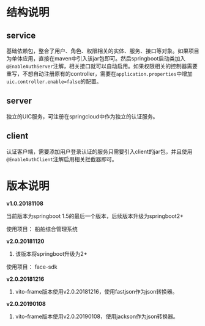 # 结构说明

## service
基础依赖包，整合了用户、角色、权限相关的实体、服务、接口等对象。如果项目为单体应用，直接在maven中引入该jar包即可。然后springboot启动类加入`@EnableAuthServer`注解，相关接口就可以自动启用。如果权限相关的控制器需要重写，不想自动注册原有的controller，需要在`application.properties`中增加`uic.controller.enable=false`的配置。

## server

独立的UIC服务，可注册在springcloud中作为独立的认证服务。

## client

认证客户端，需要添加用户登录认证的服务只需要引入client的jar包，并且使用`@EnableAuthClient`注解启用相关拦截器即可。

# 版本说明

**v1.0.20181108**

当前版本为springboot 1.5的最后一个版本，后续版本升级为springboot2+

使用项目：
船舶综合管理系统


**v2.0.20181120**
1. 该版本将springboot升级为2+

使用项目：
face-sdk

**v2.0.20181216**
1. vito-frame版本使用v2.0.20181216，使用fastjson作为json转换器。

**v2.0.20190108**
1. vito-frame版本使用v2.0.20190108，使用jackson作为json转换器。

